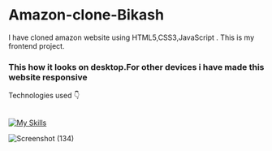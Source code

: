 # Amazon-clone-Bikash
I have cloned amazon website using HTML5,CSS3,JavaScript . This is my frontend project.<br>

<h3>This how it looks on desktop.For other devices i have made this website responsive</h3>
Technologies used 👇<br>
<br>

[![My Skills](https://skillicons.dev/icons?i=html,css,js)](https://skillicons.dev)

![Screenshot (134)](https://github.com/biki08089/Amazon-clone-Bikash/assets/123112453/f2e38792-e43e-4093-83c5-700fc44b307c)

